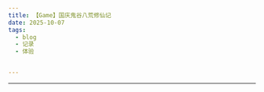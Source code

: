 ```yaml
---
title: 【Game】国庆鬼谷八荒修仙记
date: 2025-10-07
tags:
  - blog
  - 记录
  - 体验


---
```


------

## 